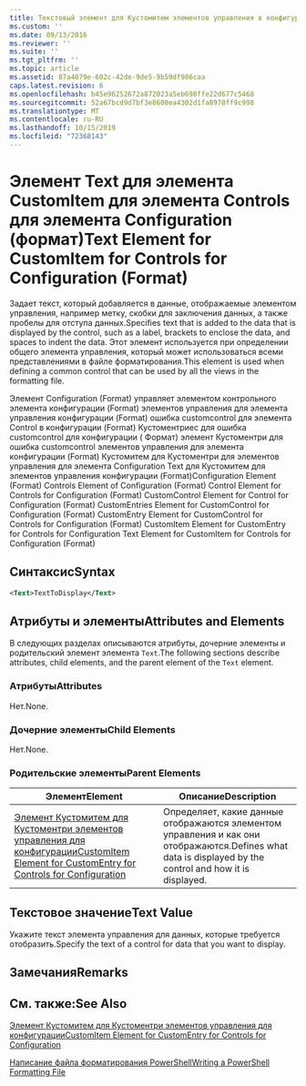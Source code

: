 ```yaml
---
title: Текстовый элемент для Кустомитем элементов управления в конфигурации (формат) | Документация Майкрософт
ms.custom: ''
ms.date: 09/13/2016
ms.reviewer: ''
ms.suite: ''
ms.tgt_pltfrm: ''
ms.topic: article
ms.assetid: 87a4079e-602c-42de-9de5-9b59df986caa
caps.latest.revision: 6
ms.openlocfilehash: b45e96252672a872023a5eb698ffe22d677c5468
ms.sourcegitcommit: 52a67bcd9d7bf3e8600ea4302d1fa8970ff9c998
ms.translationtype: MT
ms.contentlocale: ru-RU
ms.lasthandoff: 10/15/2019
ms.locfileid: "72368143"
---
```

# <a name="text-element-for-customitem-for-controls-for-configuration-format"></a><span data-ttu-id="a6ad7-102">Элемент Text для элемента CustomItem для элемента Controls для элемента Configuration (формат)</span><span class="sxs-lookup"><span data-stu-id="a6ad7-102">Text Element for CustomItem for Controls for Configuration (Format)</span></span>

<span data-ttu-id="a6ad7-103">Задает текст, который добавляется в данные, отображаемые элементом управления, например метку, скобки для заключения данных, а также пробелы для отступа данных.</span><span class="sxs-lookup"><span data-stu-id="a6ad7-103">Specifies text that is added to the data that is displayed by the control, such as a label, brackets to enclose the data, and spaces to indent the data.</span></span> <span data-ttu-id="a6ad7-104">Этот элемент используется при определении общего элемента управления, который может использоваться всеми представлениями в файле форматирования.</span><span class="sxs-lookup"><span data-stu-id="a6ad7-104">This element is used when defining a common control that can be used by all the views in the formatting file.</span></span>

<span data-ttu-id="a6ad7-105">Элемент Configuration (Format) управляет элементом контрольного элемента конфигурации (Format) элементов управления для элемента управления конфигурации (Format) ошибка customcontrol для элемента Control в конфигурации (Format) Кустоментриес для ошибка customcontrol для конфигурации ( Формат) элемент Кустоментри для ошибка customcontrol элементов управления для элемента конфигурации (Format) Кустомитем для Кустоментри для элементов управления для элемента Configuration Text для Кустомитем для элементов управления конфигурации (Format)</span><span class="sxs-lookup"><span data-stu-id="a6ad7-105">Configuration Element (Format) Controls Element of Configuration (Format) Control Element for Controls for Configuration (Format) CustomControl Element for Control for Configuration (Format) CustomEntries Element for CustomControl for Configuration (Format) CustomEntry Element for CustomControl for Controls for Configuration (Format) CustomItem Element for CustomEntry for Controls for Configuration Text Element for CustomItem for Controls for Configuration (Format)</span></span>

## <a name="syntax"></a><span data-ttu-id="a6ad7-106">Синтаксис</span><span class="sxs-lookup"><span data-stu-id="a6ad7-106">Syntax</span></span>

```xml
<Text>TextToDisplay</Text>
```

## <a name="attributes-and-elements"></a><span data-ttu-id="a6ad7-107">Атрибуты и элементы</span><span class="sxs-lookup"><span data-stu-id="a6ad7-107">Attributes and Elements</span></span>

<span data-ttu-id="a6ad7-108">В следующих разделах описываются атрибуты, дочерние элементы и родительский элемент элемента `Text`.</span><span class="sxs-lookup"><span data-stu-id="a6ad7-108">The following sections describe attributes, child elements, and the parent element of the `Text` element.</span></span>

### <a name="attributes"></a><span data-ttu-id="a6ad7-109">Атрибуты</span><span class="sxs-lookup"><span data-stu-id="a6ad7-109">Attributes</span></span>

<span data-ttu-id="a6ad7-110">Нет.</span><span class="sxs-lookup"><span data-stu-id="a6ad7-110">None.</span></span>

### <a name="child-elements"></a><span data-ttu-id="a6ad7-111">Дочерние элементы</span><span class="sxs-lookup"><span data-stu-id="a6ad7-111">Child Elements</span></span>

<span data-ttu-id="a6ad7-112">Нет.</span><span class="sxs-lookup"><span data-stu-id="a6ad7-112">None.</span></span>

### <a name="parent-elements"></a><span data-ttu-id="a6ad7-113">Родительские элементы</span><span class="sxs-lookup"><span data-stu-id="a6ad7-113">Parent Elements</span></span>

|<span data-ttu-id="a6ad7-114">Элемент</span><span class="sxs-lookup"><span data-stu-id="a6ad7-114">Element</span></span>|<span data-ttu-id="a6ad7-115">Описание</span><span class="sxs-lookup"><span data-stu-id="a6ad7-115">Description</span></span>|
|-------------|-----------------|
|[<span data-ttu-id="a6ad7-116">Элемент Кустомитем для Кустоментри элементов управления для конфигурации</span><span class="sxs-lookup"><span data-stu-id="a6ad7-116">CustomItem Element for CustomEntry for Controls for Configuration</span></span>](./customitem-element-for-customentry-for-controls-for-configuration-format.md)|<span data-ttu-id="a6ad7-117">Определяет, какие данные отображаются элементом управления и как они отображаются.</span><span class="sxs-lookup"><span data-stu-id="a6ad7-117">Defines what data is displayed by the control and how it is displayed.</span></span>|

## <a name="text-value"></a><span data-ttu-id="a6ad7-118">Текстовое значение</span><span class="sxs-lookup"><span data-stu-id="a6ad7-118">Text Value</span></span>

<span data-ttu-id="a6ad7-119">Укажите текст элемента управления для данных, которые требуется отобразить.</span><span class="sxs-lookup"><span data-stu-id="a6ad7-119">Specify the text of a control for data that you want to display.</span></span>

## <a name="remarks"></a><span data-ttu-id="a6ad7-120">Замечания</span><span class="sxs-lookup"><span data-stu-id="a6ad7-120">Remarks</span></span>

## <a name="see-also"></a><span data-ttu-id="a6ad7-121">См. также:</span><span class="sxs-lookup"><span data-stu-id="a6ad7-121">See Also</span></span>

[<span data-ttu-id="a6ad7-122">Элемент Кустомитем для Кустоментри элементов управления для конфигурации</span><span class="sxs-lookup"><span data-stu-id="a6ad7-122">CustomItem Element for CustomEntry for Controls for Configuration</span></span>](./customitem-element-for-customentry-for-controls-for-configuration-format.md)

[<span data-ttu-id="a6ad7-123">Написание файла форматирования PowerShell</span><span class="sxs-lookup"><span data-stu-id="a6ad7-123">Writing a PowerShell Formatting File</span></span>](./writing-a-powershell-formatting-file.md)
